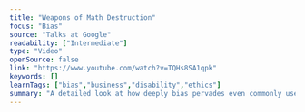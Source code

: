 ```yaml
---
title: "Weapons of Math Destruction"
focus: "Bias"
source: "Talks at Google"
readability: ["Intermediate"]
type: "Video"
openSource: false
link: "https://www.youtube.com/watch?v=TQHs8SA1qpk"
keywords: []
learnTags: ["bias","business","disability","ethics"]
summary: "A detailed look at how deeply bias pervades even commonly used algorthms. "
---
```

